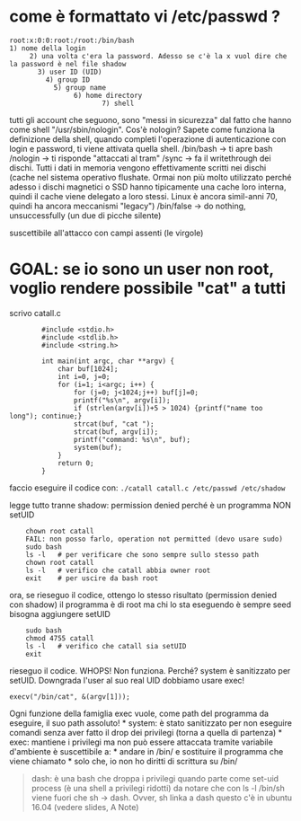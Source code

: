 # come è formattato vi /etc/passwd   ?

	root:x:0:0:root:/root:/bin/bash
	1) nome della login
		 2) una volta c'era la password. Adesso se c'è la x vuol dire che la password è nel file shadow
		   3) user ID (UID)
		     4) group ID
		       5) group name
		       		6) home directory
		       			   7) shell
tutti gli account che seguono, sono "messi in sicurezza" dal fatto che hanno come shell "/usr/sbin/nologin".
	Cos'è nologin? Sapete come funziona la definizione della shell, quando completi l'operazione di autenticazione con login e password, ti viene attivata quella shell.
	/bin/bash -> ti apre bash
	/nologin  -> ti risponde "attaccati al tram"
	/sync	  -> fa il writethrough dei dischi. Tutti i dati in memoria vengono effettivamente scritti nei dischi (cache nel sistema operativo flushate. Ormai non più molto utilizzato perché adesso i dischi magnetici o SSD hanno tipicamente una cache loro interna, quindi il cache viene delegato a loro stessi. Linux è ancora simil-anni 70, quindi ha ancora meccanismi "legacy")
	/bin/false -> do nothing, unsuccessfully (un due di picche silente)

suscettibile all'attacco con campi assenti (le virgole)



# GOAL: se io sono un user non root, voglio rendere possibile "cat" a tutti

scrivo catall.c
```
		#include <stdio.h>
		#include <stdlib.h>
		#include <string.h>

		int main(int argc, char **argv) {
			char buf[1024];
			int i=0, j=0;
			for (i=1; i<argc; i++) {
				for (j=0; j<1024;j++) buf[j]=0;
				printf("%s\n", argv[i]);
				if (strlen(argv[i])+5 > 1024) {printf("name too long"); continue;}
				strcat(buf, "cat ");
				strcat(buf, argv[i]);
				printf("command: %s\n", buf);
				system(buf);
			}
			return 0;
		}
```
faccio eseguire il codice con:
	```./catall catall.c /etc/passwd /etc/shadow```

legge tutto tranne shadow: permission denied
perché è un programma NON setUID
```
	chown root catall
	FAIL: non posso farlo, operation not permitted (devo usare sudo)
	sudo bash
	ls -l	# per verificare che sono sempre sullo stesso path
	chown root catall 
	ls -l 	# verifico che catall abbia owner root
	exit	# per uscire da bash root
```
ora, se rieseguo il codice, ottengo lo stesso risultato (permission denied con shadow)
	il programma è di root ma chi lo sta eseguendo è sempre seed
	bisogna aggiungere setUID
```
	sudo bash
	chmod 4755 catall
	ls -l 	# verifico che catall sia setUID
	exit
```
rieseguo il codice. WHOPS! Non funziona. Perché?
	system è sanitizzato per setUID. Downgrada l'user al suo real UID
	dobbiamo usare exec!

	execv("/bin/cat", &(argv[1]));

Ogni funzione della famiglia exec vuole, come path del programma da eseguire, il suo path assoluto!
	* system: è stato sanitizzato per non eseguire comandi senza aver fatto il drop dei privilegi (torna a quella di partenza)
	* exec: mantiene i privilegi ma non può essere attaccata tramite variabile d'ambiente
		è suscettibile a:
			* andare in /bin/ e sostituire il programma che viene chiamato
			* solo che, io non ho diritti di scrittura su /bin/


> dash: è una bash che droppa i privilegi quando parte come set-uid process (è una shell a privilegi ridotti)
>	da notare che con ls -l /bin/sh
>			viene fuori che sh -> dash. Ovver, sh linka a dash
>			questo c'è in ubuntu 16.04 (vedere slides, A Note)
